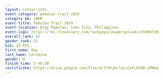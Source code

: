 ```yaml
---
layout: runner-info 
event_category: pamutan-trail-2019 
category_km: 10KM 
event-title: Pamutan Trail 2019 
event-location: Brgy Pamutan, Cebu City, Philippines 
event-logo: https://res.cloudinary.com/raceyaya/image/upload/v1569072806/logo/pamutan-trail_d8abrj.jpg 
overall_rank: 87
gender_rank: 52
bib: 10-035
first_name: Roy
last_name: Coromina
gender: M
finish_time: 2-48-20
certificate: https://drive.google.com/file/d/1T0YyhcleLcCoFL0Y6W-uRNbemAtxx_i0/view?usp=sharing
---
```

